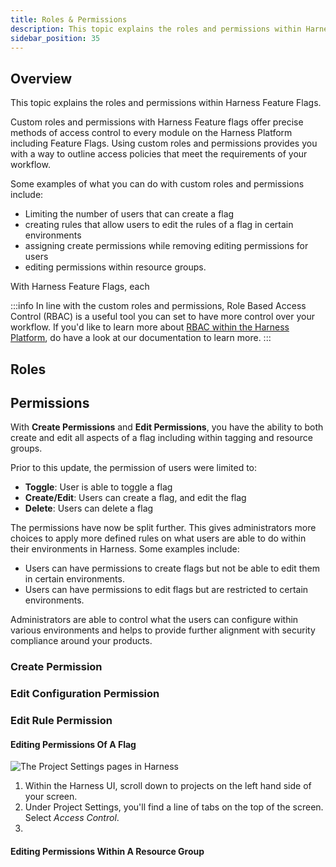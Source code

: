 ```yaml
---
title: Roles & Permissions
description: This topic explains the roles and permissions within Harness Feature Flags. 
sidebar_position: 35
---
```


## Overview

This topic explains the roles and permissions within Harness Feature Flags. 

Custom roles and permissions with Harness Feature flags offer precise methods of access control to every module on the Harness Platform including Feature Flags. Using custom roles and permissions provides you with a way to outline access policies that meet the requirements of your workflow. 

Some examples of what you can do with custom roles and permissions include: 

 - Limiting the number of users that can create a flag
 - creating rules that allow users to edit the rules of a flag in certain environments
 - assigning create permissions while removing editing permissions for users
 - editing permissions within resource groups.

With Harness Feature Flags, each

:::info
In line with the custom roles and permissions, Role Based Access Control (RBAC) is a useful tool you can set to have more control over your workflow. If you'd like to learn more about [RBAC within the Harness Platform](../../platform/role-based-access-control/rbac-in-harness.md), do have a look at our documentation to learn more.
:::

## Roles

<!-- to do-->

## Permissions 

With **Create Permissions** and **Edit Permissions**, you have the ability to both create and edit all aspects of a flag including within tagging and resource groups. 

Prior to this update, the permission of users were limited to: 

 - **Toggle**: User is able to toggle a flag
 - **Create/Edit**: Users can create a flag, and edit the flag
 - **Delete**: Users can delete a flag

The permissions have now be split further. This gives administrators more choices to apply more defined rules on what users are able to do within their environments in Harness. Some examples include:

 - Users can have permissions to create flags but not be able to edit them in certain environments. 
 - Users can have permissions to edit flags but are restricted to certain environments. 

Administrators are able to control what the users can configure within various environments and helps to provide further alignment with security compliance around your products. 

### Create Permission

<!-- to do. will include a how to and screen shot -->

### Edit Configuration Permission

<!-- to do. will include a how to and screen shot -->

### Edit Rule Permission

<!-- to do. will include a how to and screen shot -->


#### Editing Permissions Of A Flag

   ![The Project Settings pages in Harness](./static/ff-project-settings.png)
1. Within the Harness UI, scroll down to projects on the left hand side of your screen. 
2. Under Project Settings, you'll find a line of tabs on the top of the screen. Select *Access Control*.
3. <!-- Personal Note: Need to confirm steps -->

#### Editing Permissions Within A Resource Group

<!-- Personal Note: Need to confirm these steps in QA -->
